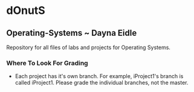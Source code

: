 # dOnutS
## Operating-Systems ~ Dayna Eidle

Repository for all files of labs and projects for Operating Systems.

### Where To Look For Grading
* Each project has it's own branch. For example, iProject1's branch is called iProject1. Please grade the individual branches, not the master.
